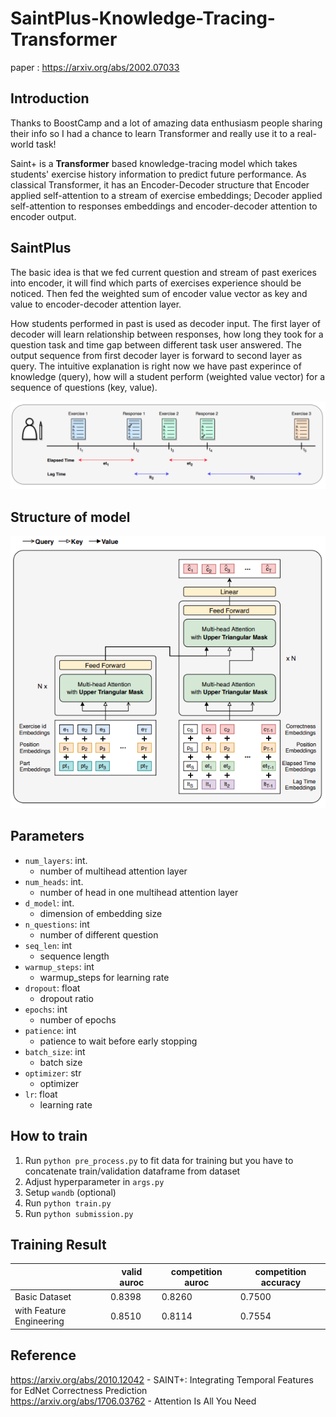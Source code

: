 # SaintPlus-Knowledge-Tracing-Transformer
paper : https://arxiv.org/abs/2002.07033

## Introduction
Thanks to BoostCamp and a lot of amazing data enthusiasm people sharing their info so I had a chance to learn Transformer and really use it to a real-world task!   
    
Saint+ is a **Transformer** based knowledge-tracing model which takes students' exercise history information to predict future performance. As classical Transformer, it has an Encoder-Decoder structure that Encoder applied self-attention to a stream of exercise embeddings; Decoder applied self-attention to responses embeddings and encoder-decoder attention to encoder output.

## SaintPlus
The basic idea is that we fed current question and stream of past exerices into encoder, it will find which parts of exercises experience should be noticed. Then fed the weighted sum of encoder value vector as key and value to encoder-decoder attention layer.    
    
How students performed in past is used as decoder input. The first layer of decoder will learn relationship between responses, how long they took for a question task and time gap between different task user answered. The output sequence from first decoder layer is forward to second layer as query. The intuitive explanation is right now we have past experince of knowledge (query), how will a student perform (weighted value vector) for a sequence of questions (key, value).     

![image](https://github.com/boostcampaitech3/level2-dkt-level2-recsys-06/blob/main/SaintPlus/elapsed.png)

## Structure of model
![image](https://github.com/boostcampaitech3/level2-dkt-level2-recsys-06/blob/main/SaintPlus/structure.png)

## Parameters
- `num_layers`: int. 
  - number of multihead attention layer
- `num_heads`: int. 
  - number of head in one multihead attention layer
- `d_model`: int. 
  - dimension of embedding size
- `n_questions`: int 
  - number of different question
- `seq_len`: int 
  - sequence length
- `warmup_steps`: int 
  - warmup_steps for learning rate
- `dropout`: float 
  - dropout ratio
- `epochs`: int 
  - number of epochs
- `patience`: int 
  - patience to wait before early stopping
- `batch_size`: int 
  - batch size
- `optimizer`: str 
  - optimizer
- `lr`: float 
  - learning rate

## How to train
1. Run `python pre_process.py` to fit data for training but you have to concatenate train/validation dataframe from dataset
2. Adjust hyperparameter in `args.py`
3. Setup `wandb` (optional)
4. Run `python train.py`
5. Run `python submission.py`

## Training Result
| |valid auroc|competition auroc|competition accuracy|
|---|---|---|---|
|Basic Dataset|0.8398|0.8260|0.7500|
|with Feature Engineering|0.8510|0.8114|0.7554|

## Reference
https://arxiv.org/abs/2010.12042 - SAINT+: Integrating Temporal Features for EdNet Correctness Prediction   
https://arxiv.org/abs/1706.03762 - Attention Is All You Need

